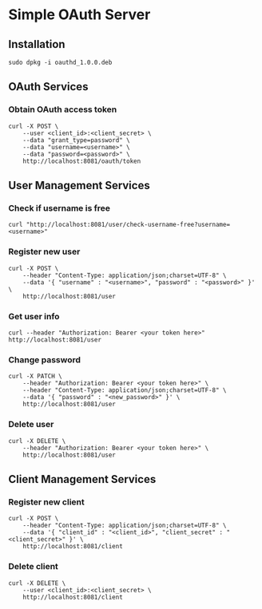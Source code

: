 # Simple OAuth Server

## Installation
```
sudo dpkg -i oauthd_1.0.0.deb
```

## OAuth Services
### Obtain OAuth access token
```
curl -X POST \
    --user <client_id>:<client_secret> \
    --data "grant_type=password" \
    --data "username=<username>" \
    --data "password=<password>" \
    http://localhost:8081/oauth/token
```

## User Management Services
### Check if username is free
```
curl "http://localhost:8081/user/check-username-free?username=<username>"
```

### Register new user
```
curl -X POST \
    --header "Content-Type: application/json;charset=UTF-8" \
    --data '{ "username" : "<username>", "password" : "<password>" }' \
    http://localhost:8081/user
```

### Get user info
```
curl --header "Authorization: Bearer <your token here>" http://localhost:8081/user
```

### Change password
```
curl -X PATCH \
    --header "Authorization: Bearer <your token here>" \
    --header "Content-Type: application/json;charset=UTF-8" \
    --data '{ "password" : "<new_password>" }' \
    http://localhost:8081/user
```

### Delete user
```
curl -X DELETE \
    --header "Authorization: Bearer <your token here>" \
    http://localhost:8081/user
```

## Client Management Services
### Register new client
```
curl -X POST \
    --header "Content-Type: application/json;charset=UTF-8" \
    --data '{ "client_id" : "<client_id>", "client_secret" : "<client_secret>" }' \
    http://localhost:8081/client
```

### Delete client
```
curl -X DELETE \
    --user <client_id>:<client_secret> \
    http://localhost:8081/client
```
